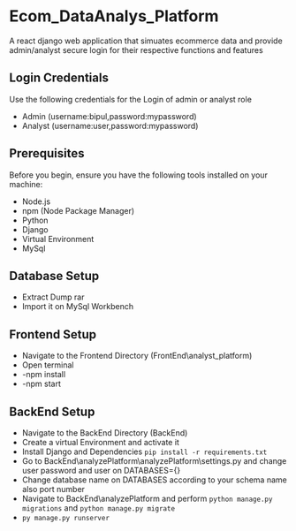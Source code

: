 # Ecom_DataAnalys_Platform
A react django web application that simuates ecommerce data and provide admin/analyst secure login for their respective functions and features


## Login Credentials
Use the following credentials for the Login of admin or analyst role
- Admin (username:bipul,password:mypassword)
- Analyst (username:user,password:mypassword)


## Prerequisites

Before you begin, ensure you have the following tools installed on your machine:
- Node.js
- npm (Node Package Manager)
- Python
- Django
- Virtual Environment
- MySql

## Database Setup
- Extract Dump rar
- Import it on MySql Workbench


## Frontend Setup

- Navigate to the Frontend Directory (FrontEnd\analyst_platform\)
- Open terminal
- -npm install
- -npm start

## BackEnd Setup
- Navigate to the BackEnd Directory (BackEnd\)
- Create a virtual Environment and activate it
- Install Django and Dependencies ``` pip install -r requirements.txt ```
- Go to BackEnd\analyzePlatform\analyzePlatform\settings.py and change user password and user on DATABASES={} 
- Change database name on DATABASES according to your schema name also port number
- Navigate to BackEnd\analyzePlatform and perform ```python manage.py migrations``` and ```python manage.py migrate```
- ```py manage.py runserver```
